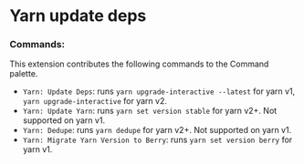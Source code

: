 # Yarn update deps

### Commands:

This extension contributes the following commands to the Command palette.

- `Yarn: Update Deps`: runs `yarn upgrade-interactive --latest` for yarn v1, `yarn upgrade-interactive` for yarn v2.
- `Yarn: Update Yarn`: runs `yarn set version stable` for yarn v2+. Not supported on yarn v1.
- `Yarn: Dedupe`: runs `yarn dedupe` for yarn v2+. Not supported on yarn v1.
- `Yarn: Migrate Yarn Version to Berry`: runs `yarn set version berry` for yarn v1.
